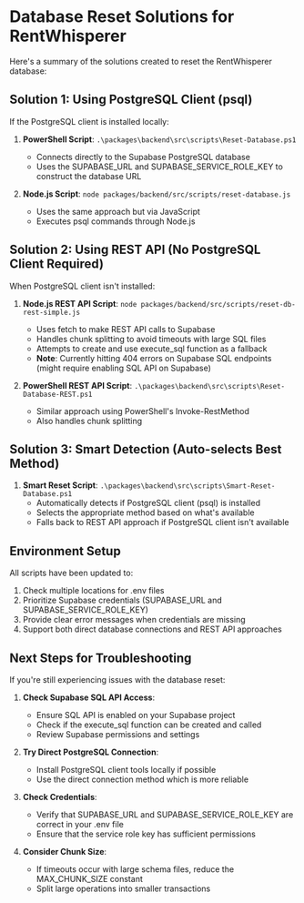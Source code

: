 # Database Reset Solutions for RentWhisperer

Here's a summary of the solutions created to reset the RentWhisperer database:

## Solution 1: Using PostgreSQL Client (psql)

If the PostgreSQL client is installed locally:

1. **PowerShell Script**: `.\packages\backend\src\scripts\Reset-Database.ps1`
   - Connects directly to the Supabase PostgreSQL database
   - Uses the SUPABASE_URL and SUPABASE_SERVICE_ROLE_KEY to construct the database URL

2. **Node.js Script**: `node packages/backend/src/scripts/reset-database.js`
   - Uses the same approach but via JavaScript
   - Executes psql commands through Node.js

## Solution 2: Using REST API (No PostgreSQL Client Required)

When PostgreSQL client isn't installed:

1. **Node.js REST API Script**: `node packages/backend/src/scripts/reset-db-rest-simple.js`
   - Uses fetch to make REST API calls to Supabase
   - Handles chunk splitting to avoid timeouts with large SQL files
   - Attempts to create and use execute_sql function as a fallback
   - **Note**: Currently hitting 404 errors on Supabase SQL endpoints (might require enabling SQL API on Supabase)

2. **PowerShell REST API Script**: `.\packages\backend\src\scripts\Reset-Database-REST.ps1`
   - Similar approach using PowerShell's Invoke-RestMethod
   - Also handles chunk splitting

## Solution 3: Smart Detection (Auto-selects Best Method)

1. **Smart Reset Script**: `.\packages\backend\src\scripts\Smart-Reset-Database.ps1`
   - Automatically detects if PostgreSQL client (psql) is installed
   - Selects the appropriate method based on what's available
   - Falls back to REST API approach if PostgreSQL client isn't available

## Environment Setup

All scripts have been updated to:
1. Check multiple locations for .env files
2. Prioritize Supabase credentials (SUPABASE_URL and SUPABASE_SERVICE_ROLE_KEY)
3. Provide clear error messages when credentials are missing
4. Support both direct database connections and REST API approaches

## Next Steps for Troubleshooting

If you're still experiencing issues with the database reset:

1. **Check Supabase SQL API Access**:
   - Ensure SQL API is enabled on your Supabase project
   - Check if the execute_sql function can be created and called
   - Review Supabase permissions and settings

2. **Try Direct PostgreSQL Connection**:
   - Install PostgreSQL client tools locally if possible
   - Use the direct connection method which is more reliable

3. **Check Credentials**:
   - Verify that SUPABASE_URL and SUPABASE_SERVICE_ROLE_KEY are correct in your .env file
   - Ensure that the service role key has sufficient permissions

4. **Consider Chunk Size**:
   - If timeouts occur with large schema files, reduce the MAX_CHUNK_SIZE constant
   - Split large operations into smaller transactions
